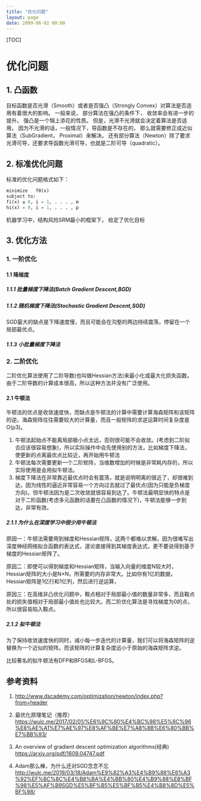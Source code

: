 ```yaml
---
title: "优化问题"
layout: page
date: 2099-06-02 00:00
---
```


[TOC]

# 优化问题

## 1. 凸函数

目标函数是否光滑（Smooth）或者是否强凸（Strongly Convex）对算法是否适用有着很大的影响。 一般来说， 部分算法在强凸的条件下， 收敛率会有进一步的提升。 强凸是一个锦上添花的性质。 但是，光滑不光滑就会决定着算法是否适用， 因为不光滑的话，一般情况下，导函数是不存在的， 那么就需要修正成近似算法（SubGradient， Proximal）来解决。 还有部分算法（Newton）除了要求光滑可导，还要求导函数光滑可导，也就是二阶可导（quadratic）。

## 2. 标准优化问题
标准的优化问题格式如下：
```python
minimize   f0(x)
subject to:
fi(x) ≤ 0, i = 1, . . . , m
hi(x) = 0, i = 1, . . . , p
``` 
机器学习中，结构风险SRM最小的框架下， 给定了优化目标

## 3. 优化方法

### 1. 一阶优化

#### 1.1 降梯度
##### 1.1.1 批量梯度下降法(Batch Gradient Descent,BGD)
##### 1.1.2 随机梯度下降法(Stochastic Gradient Descent,SGD)

SGD最大的缺点是下降速度慢，而且可能会在沟壑的两边持续震荡，停留在一个局部最优点。


##### 1.1.3 小批量梯度下降法

### 2. 二阶优化
二阶优化算法使用了二阶导数(也叫做Hessian方法)来最小化或最大化损失函数。由于二阶导数的计算成本很高，所以这种方法并没有广泛使用。


#### 2.1 牛顿法 

牛顿法的优点是收敛速度快，而缺点是牛顿法的计算中需要计算海森矩阵和该矩阵的逆。海森矩阵往往需要较大的计算量，而且一般矩阵的求逆运算时间复杂度是O(p3)。


1. 牛顿法起始点不能离局部极小点太远，否则很可能不会收敛。(考虑到二阶拟合应该很容易想象)，所以实际操作中会先使用别的方法，比如梯度下降法，使更新的点离最优点比较近，再开始用牛顿法
2. 牛顿法每次需要更新一个二阶矩阵，当维数增加的时候是非常耗内存的，所以实际使用是会用拟牛顿法。
3. 梯度下降法在非常靠近最优点时会有震荡，就是说明明离的很近了，却很难到达，因为线性的逼近非常容易一个方向过去就过了最优点(因为只能是负梯度方向)。但牛顿法因为是二次收敛就很容易到达了。牛顿法最明显快的特点是对于二阶函数(考虑多元函数的话要在凸函数的情况下)，牛顿法能够一步到达，非常有效。
##### 2.1.1 为什么在深度学习中很少用牛顿法

原因一：牛顿法需要用到梯度和Hessian矩阵，这两个都难以求解。因为很难写出深度神经网络拟合函数的表达式，遑论直接得到其梯度表达式，更不要说得到基于梯度的Hessian矩阵了。

原因二：即使可以得到梯度和Hessian矩阵，当输入向量的维度N较大时，Hessian矩阵的大小是N×N，所需要的内存非常大。比如你有1亿的数据，Hessian矩阵是1亿行和1亿列，然后进行逆运算，

原因三：在高维非凸优化问题中，鞍点相对于局部最小值的数量非常多，而且鞍点处的损失值相对于局部最小值处也比较大。而二阶优化算法是寻找梯度为0的点，所以很容易陷入鞍点。

##### 2.1.2 拟牛顿法
为了保持收敛速度快的同时，减小每一步迭代的计算量，我们可以将海森矩阵的逆替换为一个近似的矩阵。而该矩阵的计算复杂度远小于原始的海森矩阵求逆。

比较著名的拟牛顿法有DFP和BFGS和L-BFGS。

## 参考资料



1.  http://www.dscademy.com/optimization/newton/index.php?from=header
2. 最优化原理笔记（推荐） https://wulc.me/2017/02/01/%E6%9C%80%E4%BC%98%E5%8C%96%E8%AE%A1%E7%AE%97%E8%AF%BE%E7%A8%8B%E6%80%BB%E7%BB%93/           

3. An overview of gradient descent optimization algorithms(经典)  https://arxiv.org/pdf/1609.04747.pdf
4. Adam那么棒，为什么还对SGD念念不忘   http://wulc.me/2019/03/18/Adam%E9%82%A3%E4%B9%88%E6%A3%92%EF%BC%8C%E4%B8%BA%E4%BB%80%E4%B9%88%E8%BF%98%E5%AF%B9SGD%E5%BF%B5%E5%BF%B5%E4%B8%8D%E5%BF%98/
